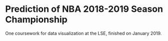# Prediction of NBA 2018-2019 Season Championship
One coursework for data visualization at the LSE, finished on January 2019.
